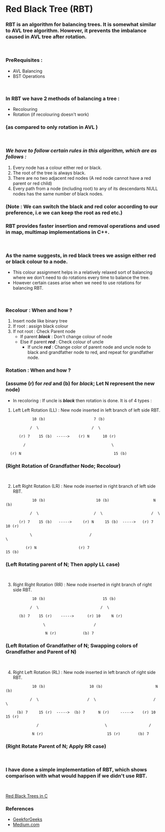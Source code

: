 # Red Black Tree (RBT)

### RBT is an algorithm for balancing trees. It is somewhat similar to AVL tree algorithm. However, it prevents the imbalance caused in AVL tree after rotation.
<br>

### PreRequisites : 
- AVL Balancing
- BST Operations
<br>

### In RBT we have 2 methods of balancing a tree :
 - Recolouring
 - Rotation (if recolouring doesn't work)
### (as compared to only rotation in AVL )
<br>

### ***We have to follow certain rules in this algorithm, which are as follows :***
 1. Every node has a colour either red or black.
 2. The root of the tree is always black.
 3. There are no two adjacent red nodes (A red node cannot have a red parent or red child)
 4. Every path from a node (including root) to any of its descendants NULL nodes has the same number of black nodes.

### (Note : We can switch the black and red color according to our preference, i.e we can keep the root as red etc.)

### RBT provides faster insertion and removal operations and used in map, multimap implementations in C++.
<br>

### As the name suggests, in red black trees we assign either red or black colour to a node. 
 - This colour assignment helps in a relatively relaxed sort of balancing where we don't need to do rotations every time to balance the tree.
 - However certain cases arise when we need to use rotations for balancing RBT.
<br>

### Recolour : When and how ?
 1. Insert node like binary tree
 2. If root : assign black colour
 3. If not root : Check Parent node 
    - If parent ***black*** : Don't change colour of node
    - Else if parent ***red*** : Check colour of uncle 
       - If uncle ***red*** : Change color of parent node and uncle node to black and grandfather node to red, and repeat for grandfather node. 

### Rotation : When and how ?
### (assume (r) for ***red*** and (b) for ***black***; Let N represent the new node)
- In recoloring : If uncle is ***black*** then rotation is done. It is of 4 types :
1. Left Left Rotation   (LL) : New node inserted in left branch of left side RBT.
```
            10 (b)                      7 (b)

           /  \                        /  \ 
                        
      (r) 7    15 (b)  ----->    (r) N      10 (r)

        /                                       \

  (r) N                                          15 (b)
```
### (Right Rotation of Grandfather Node; Recolour)
<br>

2. Left Right Rotation  (LR) : New node inserted in right branch of left side RBT.
```
            10 (b)                       10 (b)                    N (b)
  
           /  \                         /  \                      /  \
  
      (r) 7    15 (b)   ----->     (r) N     15 (b)  ----->   (r) 7     10 (r)
  
           \                          /                                  \
  
         (r) N                   (r) 7                                    15 (b)
```
### (Left Rotating parent of N; Then apply LL case)
<br>

3. Right Right Rotation (RR) : New node inserted in right branch of right side RBT.
```
            10 (b)                          15 (b)
   
           /  \                            /  \
   
      (b) 7    15 (r)    ----->      (r) 10     N (r)
   
                 \                      /
    
                  N (r)            (b) 7
```
### (Left Rotation of Grandfather of N; Swapping colors of Grandfather and Parent of N)
<br>

4. Right Left Rotation  (RL) : New node inserted in left branch of right side RBT.
```
            10 (b)                    10 (b)                        N (b)

           /  \                      /  \                          /  \

     (b) 7     15 (r)  ----->  (b) 7      N (r)     ----->    (r) 10    15 (r)
              
              /                              \                   /            
             
            N (r)                             15 (r)        (b) 7
```
### (Right Rotate Parent of N; Apply RR case)
<br>

### I have done a simple implementation of RBT, which shows comparison with what would happen if we didn't use RBT.
<br>

[Red Black Trees in C](https://github.com/a-rcane/winter-of-contributing/blob/C_CPP/C_CPP/Data%20Structures/Trees/redBlack.c)
<br>

### References
- [GeekforGeeks](https://www.geeksforgeeks.org/red-black-tree-set-2-insert/)
- [Medium.com](https://medium.com/@ben.tom.vincent/why-use-a-red-black-tree-over-a-regular-binary-search-tree-a63857916907)
